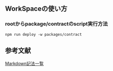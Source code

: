 ## WorkSpaceの使い方

### rootからpackage/contractのscript実行方法
```
npm run deploy -w packages/contract
```

## 参考文献
[Markdown記法一覧](https://qiita.com/oreo/items/82183bfbaac69971917f)